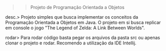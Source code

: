 >> Projeto de Programação Orientada a Objetos

desc.>    Projeto simples que busca implementar os conceitos da Programação Orientada a Objetos em Java. O projeto em si busca replicar em console o 
        jogo "The Legend of Zelda: A Link Between Worlds". 
        
rodar>    Para rodar código basta pegar os arquivos da pasta src ou apenas clonar o projeto e rodar. Recomendo a utilização da IDE Intellij. 
